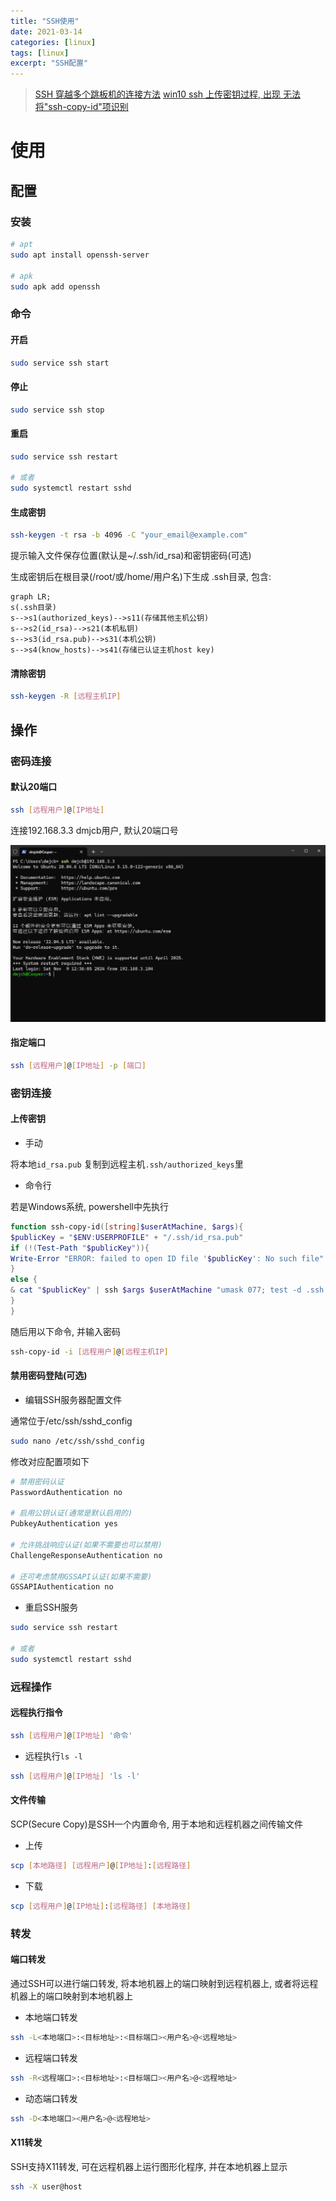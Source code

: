 ```yaml
---
title: "SSH使用"
date: 2021-03-14
categories: [linux]
tags: [linux]
excerpt: "SSH配置"
---
```


> [SSH 穿越多个跳板机的连接方法](https://murphypei.github.io/blog/2021/12/ssh-proxyjump.html)
> [win10 ssh 上传密钥过程, 出现 无法将"ssh-copy-id"项识别](https://blog.csdn.net/Defiler_Lee/article/details/116278442)

# 使用

## 配置

### 安装

```sh
# apt
sudo apt install openssh-server

# apk
sudo apk add openssh
```

### 命令

#### 开启

```sh
sudo service ssh start
```

#### 停止

```sh
sudo service ssh stop
```

#### 重启

```sh
sudo service ssh restart

# 或者
sudo systemctl restart sshd
```

#### 生成密钥

```sh
ssh-keygen -t rsa -b 4096 -C "your_email@example.com"
```

提示输入文件保存位置(默认是~/.ssh/id_rsa)和密钥密码(可选)

生成密钥后在根目录(/root/或/home/用户名)下生成 .ssh目录, 包含:

```mermaid
graph LR;
s(.ssh目录)
s-->s1(authorized_keys)-->s11(存储其他主机公钥)
s-->s2(id_rsa)-->s21(本机私钥)
s-->s3(id_rsa.pub)-->s31(本机公钥)
s-->s4(know_hosts)-->s41(存储已认证主机host key)
```

#### 清除密钥

```sh
ssh-keygen -R [远程主机IP]
```

## 操作

### 密码连接

#### 默认20端口

```sh
ssh [远程用户]@[IP地址]
```

连接192.168.3.3 dmjcb用户, 默认20端口号

![](/assets/image/20241109_164123.jpg)

#### 指定端口

```sh
ssh [远程用户]@[IP地址] -p [端口]
```

### 密钥连接

#### 上传密钥

- 手动

将本地`id_rsa.pub` 复制到远程主机`.ssh/authorized_keys`里

- 命令行

若是Windows系统, powershell中先执行

```powershell
function ssh-copy-id([string]$userAtMachine, $args){
$publicKey = "$ENV:USERPROFILE" + "/.ssh/id_rsa.pub"
if (!(Test-Path "$publicKey")){
Write-Error "ERROR: failed to open ID file '$publicKey': No such file"
}
else {
& cat "$publicKey" | ssh $args $userAtMachine "umask 077; test -d .ssh || mkdir .ssh ; cat >> .ssh/authorized_keys || exit 1"
}
}
```

随后用以下命令, 并输入密码

```sh
ssh-copy-id -i [远程用户]@[远程主机IP]
```

#### 禁用密码登陆(可选)

- 编辑SSH服务器配置文件

通常位于/etc/ssh/sshd_config

```sh
sudo nano /etc/ssh/sshd_config
```

修改对应配置项如下

```sh
# 禁用密码认证
PasswordAuthentication no

# 启用公钥认证(通常是默认启用的)
PubkeyAuthentication yes

# 允许挑战响应认证(如果不需要也可以禁用)
ChallengeResponseAuthentication no

# 还可考虑禁用GSSAPI认证(如果不需要)
GSSAPIAuthentication no
```

- 重启SSH服务

```sh
sudo service ssh restart

# 或者
sudo systemctl restart sshd
```

### 远程操作

#### 远程执行指令

```sh
ssh [远程用户]@[IP地址] '命令'
```

- 远程执行`ls -l`

```sh
ssh [远程用户]@[IP地址] 'ls -l'
```

#### 文件传输

SCP(Secure Copy)是SSH一个内置命令, 用于本地和远程机器之间传输文件

- 上传

```sh
scp [本地路径] [远程用户]@[IP地址]:[远程路径]
```

- 下载

```sh
scp [远程用户]@[IP地址]:[远程路径] [本地路径]
```

### 转发

#### 端口转发

通过SSH可以进行端口转发, 将本地机器上的端口映射到远程机器上, 或者将远程机器上的端口映射到本地机器上

- 本地端口转发

```sh
ssh -L<本地端口>:<目标地址>:<目标端口><用户名>@<远程地址>
```

- 远程端口转发

```sh
ssh -R<远程端口>:<目标地址>:<目标端口><用户名>@<远程地址>
```

- 动态端口转发

```sh
ssh -D<本地端口><用户名>@<远程地址>
```

#### X11转发

SSH支持X11转发, 可在远程机器上运行图形化程序, 并在本地机器上显示

```sh
ssh -X user@host
```